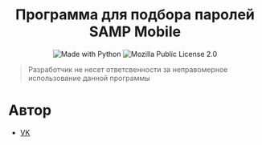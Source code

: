 <h1 align="center">Программа для подбора паролей SAMP Mobile</h1>
<p align="center">
    <img alt="Made with Python" src="https://img.shields.io/pypi/pyversions/3">
    <img alt="Mozilla Public License 2.0" src="https://img.shields.io/pypi/l/mpl">
</p>

> Разработчик не несет ответсвенности за неправомерное использование данной программы

# Автор
- [VK](https://vk.com/vegvs)